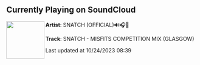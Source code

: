 ## Currently Playing on SoundCloud

[<img align="left" width="100" src="https://i1.sndcdn.com/artworks-AkYjz4vVXzihBPRC-napAIA-t500x500.jpg">](https://soundcloud.com/nathansnatch87/snatch-misfits-competition-mix-glasgow)

**Artist**: SNATCH (OFFICIAL)🔊🎧🏴󠁧󠁢󠁷󠁬󠁳󠁿 

**Track**: SNATCH - MISFITS COMPETITION MIX (GLASGOW)

Last updated at 10/24/2023 08:39
